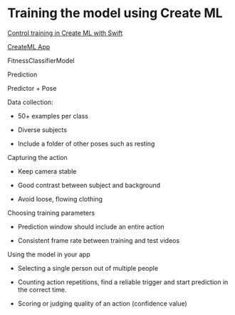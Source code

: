 # Training the model using Create ML

[Control training in Create ML with Swift](https://developer.apple.com/videos/play/wwdc2020/10156)

[CreateML App](https://developer.apple.com/videos/play/wwdc2019/430)

FitnessClassifierModel

Prediction

Predictor + Pose

Data collection:

- 50+ examples per class

- Diverse subjects

- Include a folder of other poses such as resting

Capturing the action

- Keep camera stable

- Good contrast between subject and background

- Avoid loose, flowing clothing

Choosing training parameters

- Prediction window should include an entire action

- Consistent frame rate between training and test videos

Using the model in your app

- Selecting a single person out of multiple people

- Counting action repetitions, find a reliable trigger and start prediction in the correct time. 

- Scoring or judging quality of an action (confidence value)
